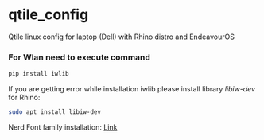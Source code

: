 # qtile_config
Qtile linux config for laptop (Dell) with Rhino distro and EndeavourOS

### For Wlan need to execute command
```python
pip install iwlib
```

If you are getting error while installation iwlib please install library *libiw-dev*
for Rhino:
```bash
sudo apt install libiw-dev
```

Nerd Font family installation: [Link](https://github.com/ryanoasis/nerd-fonts)
